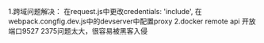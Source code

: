 1.跨域问题解决：
在request.js中更改credentials: 'include',
在webpack.congfig.dev.js中的devserver中配置proxy
2.docker remote api 开放端口9527
2375问题太大，很容易被黑客入侵